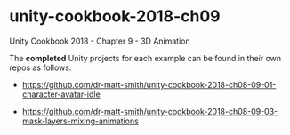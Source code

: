 # unity-cookbook-2018-ch09
Unity Cookbook 2018 - Chapter 9 - 3D Animation

The **completed** Unity projects for each example can be found in their own repos as follows:

- https://github.com/dr-matt-smith/unity-cookbook-2018-ch08-09-01-character-avatar-idle

- https://github.com/dr-matt-smith/unity-cookbook-2018-ch08-09-03-mask-layers-mixing-animations



